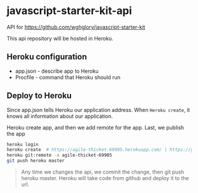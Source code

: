 # javascript-starter-kit-api

API for <https://github.com/wghglory/javascript-starter-kit>

This api repository will be hosted in Heroku.

## Heroku configuration

* app.json - describe app to Heroku
* Procfile - command that Heroku should run

## Deploy to Heroku

Since app.json tells Heroku our application address. When `Heroku create`, it knows all information about our application.

Heroku create app, and then we add remote for the app. Last, we publish the app

```bash
heroku login
heroku create  # https://agile-thicket-69985.herokuapp.com/ | https://git.heroku.com/agile-thicket-69985.git
heroku git:remote -a agile-thicket-69985
git push heroku master
```

> Any time we changes the api, we commit the change, then git push heroku master. Heroku will take code from github and deploy it to the url.